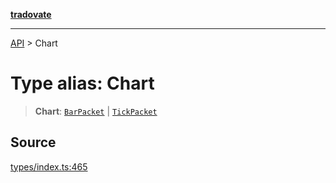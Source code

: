 [**tradovate**](../README.md)

***

[API](../API.md) > Chart

# Type alias: Chart

> **Chart**: [`BarPacket`](type-alias.BarPacket.md) \| [`TickPacket`](type-alias.TickPacket.md)

## Source

[types/index.ts:465](https://github.com/cgilly2fast/tradovate-typescript/blob/b1caea5/src/types/index.ts#L465)
